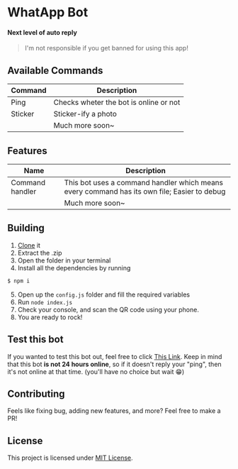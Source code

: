 # WhatApp Bot
#### Next level of auto reply
> I'm not responsible if you get banned for using this app!

## Available Commands
| Command | Description |
|------|-------------|
| Ping | Checks wheter the bot is online or not |
| Sticker | Sticker-ify a photo |
| | Much more soon~ |

## Features
| Name | Description |
| ---- | ----------- |
| Command handler | This bot uses a command handler which means every command has its own file; Easier to debug |
| | Much more soon~ |

## Building
1. [Clone](https://github.com/shidoitsuka/wabot/archive/master.zip) it
2. Extract the .zip
3. Open the folder in your terminal
4. Install all the dependencies by running
```sh
$ npm i
```
5. Open up the `config.js` folder and fill the required variables
6. Run `node index.js`
7. Check your console, and scan the QR code using your phone.
8. You are ready to rock!

## Test this bot
If you wanted to test this bot out, feel free to click [This Link](http://wa.me/6282199982061?text=!ping). Keep in mind that this bot **is not 24 hours online**, so if it doesn't reply your "ping", then it's not online at that time. (you'll have no choice but wait 😁)

## Contributing
Feels like fixing bug, adding new features, and more? Feel free to make a PR!

## License
This project is licensed under [MIT License](https://github.com/shidoitsuka/wabot/blob/master/LICENSE).